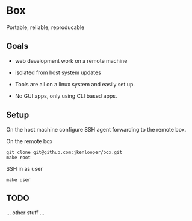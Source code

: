 # Box

Portable, reliable, reproducable

## Goals

* web development work on a remote machine
* isolated from host system updates

* Tools are all on a linux system and easily set up.
* No GUI apps, only using CLI based apps.

## Setup

On the host machine configure SSH agent forwarding to the remote box.

On the remote box

```
git clone git@github.com:jkenlooper/box.git
make root
```

SSH in as user
```
make user
```

## TODO

... other stuff ...
